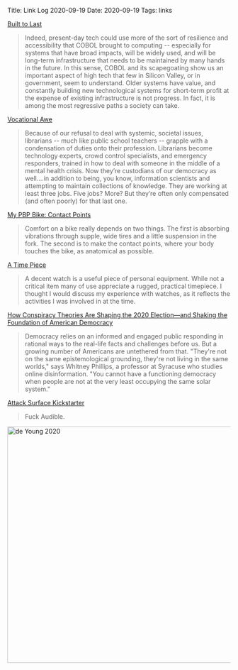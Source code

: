 Title: Link Log 2020-09-19
Date: 2020-09-19
Tags: links

[Built to Last](https://logicmag.io/care/built-to-last/)
> Indeed, present-day tech could use more of the sort of resilience and accessibility that COBOL brought to computing -- especially for systems that have broad impacts, will be widely used, and will be long-term infrastructure that needs to be maintained by many hands in the future. In this sense, COBOL and its scapegoating show us an important aspect of high tech that few in Silicon Valley, or in government, seem to understand. Older systems have value, and constantly building new technological systems for short-term profit at the expense of existing infrastructure is not progress. In fact, it is among the most regressive paths a society can take.

[Vocational Awe](https://annehelen.substack.com/p/vocational-awe)
> Because of our refusal to deal with systemic, societal issues, librarians -- much like public school teachers -- grapple with a condensation of duties onto their profession. Librarians become technology experts, crowd control specialists, and emergency responders, trained in how to deal with someone in the middle of a mental health crisis. Now they’re custodians of our democracy as well….in addition to being, you know, information scientists and attempting to maintain collections of knowledge. They are working at least three jobs. Five jobs? More? But they’re often only compensated (and often poorly) for that last one. 

[My PBP Bike: Contact Points](https://www.renehersecycles.com/my-pbp-bike-contact-points/)
> Comfort on a bike really depends on two things. The first is absorbing vibrations through supple, wide tires and a little suspension in the fork. The second is to make the contact points, where your body touches the bike, as anatomical as possible.

[A Time Piece](https://combatives.forumotion.com/t3142-a-time-piece)
> A decent watch is a useful piece of personal equipment. While not a critical item many of use appreciate a rugged, practical timepiece. I thought I would discuss my experience with watches, as it reflects the activities I was involved in at the time.

[How Conspiracy Theories Are Shaping the 2020 Election—and Shaking the Foundation of American Democracy](https://time.com/5887437/conspiracy-theories-2020-election/)
> Democracy relies on an informed and engaged public responding in rational ways to the real-life facts and challenges before us. But a growing number of Americans are untethered from that. "They're not on the same epistemological grounding, they're not living in the same worlds," says Whitney Phillips, a professor at Syracuse who studies online disinformation. "You cannot have a functioning democracy when people are not at the very least occupying the same solar system."

[Attack Surface Kickstarter](https://www.kickstarter.com/projects/doctorow/attack-surface-audiobook-for-the-third-little-brother-book)
> Fuck Audible.

<a href="https://www.flickr.com/photos/pigmonkey/50331604038/" title="de Young 2020"><img src="https://live.staticflickr.com/65535/50331604038_4df82ec89b_c.jpg" width="800" height="533" alt="de Young 2020"></a>
